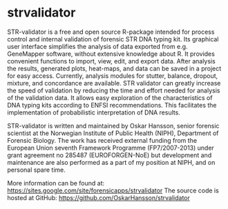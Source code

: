 strvalidator
============

STR-validator is a free and open source R-package intended for process control and internal validation of
forensic STR DNA typing kit.
Its graphical user interface simplifies the analysis of data exported from e.g. GeneMapper software,
without extensive knowledge about R. It provides convenient functions to import, view, edit,
and export data. After analysis the results, generated plots, heat-maps, and data can be saved in a project
for easy access. Currently, analysis modules for stutter, balance, dropout, mixture, and concordance are available. STR validator can greatly increase the speed of validation by reducing the time and effort needed for analysis of the validation data.
It allows easy exploration of the characteristics of DNA typing kits according to ENFSI recommendations.
This facilitates the implementation of probabilistic interpretation of DNA results.

STR-validator is written and maintained by Oskar Hansson, senior forensic scientist at the Norwegian Institute 
of Public Health (NIPH), Department of Forensic Biology. The work has received external funding from the European
Union seventh Framework Programme (FP7/2007-2013) under grant agreement no 285487 (EUROFORGEN-NoE)
but development and maintenance are also performed as a part of my position at NIPH, and on personal spare time.

More information can be found at: https://sites.google.com/site/forensicapps/strvalidator
The source code is hosted at GitHub: https://github.com/OskarHansson/strvalidator
